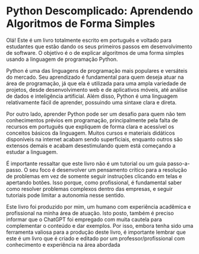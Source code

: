 # Python Descomplicado: Aprendendo Algoritmos de Forma Simples

Olá! Este é um livro totalmente escrito em português e voltado para estudantes que estão dando os seus primeiros passos em desenvolvimento de software. O objetivo é o de explicar algoritmos de uma forma simples usando a linguagem de programação Python.

Python é uma das linguagens de programação mais populares e versáteis do mercado. Seu aprendizado é fundamental para quem deseja atuar na área de programação, já que ela é utilizada para uma ampla variedade de projetos, desde desenvolvimento web e de aplicativos móveis, até análise de dados e inteligência artificial. Além disso, Python é uma linguagem relativamente fácil de aprender, possuindo uma sintaxe clara e direta.

Por outro lado, aprender Python pode ser um desafio para quem não tem conhecimentos prévios em programação, principalmente pela falta de recursos em português que expliquem de forma clara e acessível os conceitos básicos da linguagem. Muitos cursos e materiais didáticos disponíveis na internet acabam sendo superficiais, enquanto outros são extensos demais e acabam desestimulando quem está começando a estudar a linguagem.

É importante ressaltar que este livro não é um tutorial ou um guia passo-a-passo. O seu foco é desenvolver um pensamento crítico para a resolução de problemas em vez de somente seguir instruções clicando em telas e apertando botões. Isso porque, como profissional, é fundamental saber como resolver problemas complexos dentro das empresas, e seguir tutoriais pode limitar a autonomia nesse sentido.

Este livro foi produzido por mim, um humano com experiência acadêmica e profissional na minha área de atuação. Isto posto, também é preciso informar que o ChatGPT foi empregado com muita cautela para complementar o conteúdo e dar exemplos. Por isso, embora tenha sido uma ferramenta valiosa para a produção deste livro, é importante lembrar que este é um livro que é criado e editado por um professor/profissional com conhecimento e experiência na área abordada